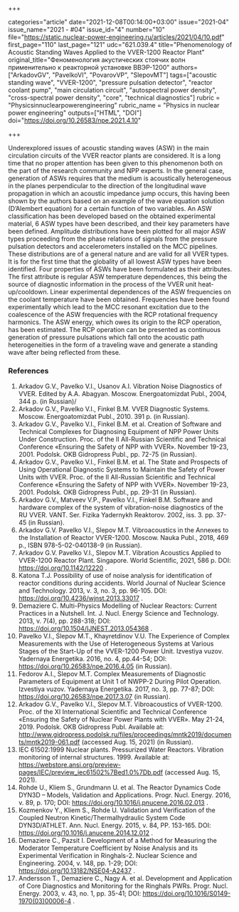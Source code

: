 +++

categories="article"
date="2021-12-08T00:14:00+03:00"
issue="2021-04"
issue_name="2021 - #04"
issue_id="4"
number="10"
file="https://static.nuclear-power-engineering.ru/articles/2021/04/10.pdf"
first_page="110"
last_page="121"
udc="621.039.4"
title="Phenomenology of Acoustic Standing Waves Applied to the VVER-1200 Reactor Plant"
original_title="Феноменология акустических стоячих волн применительно к реакторной установке ВВЭР-1200"
authors=["ArkadovGV", "PavelkoVI", "PovarovVP", "SlepovMT"]
tags=["acoustic standing wave", "VVER-1200", "pressure pulsation detector", "reactor coolant pump", "main circulation circuit", "autospectral power density", "cross-spectral power density", "core", "technical diagnostics"]
rubric = "Physicsinnuclearpowerengineering"
rubric_name = "Physics in nuclear power engineering"
outputs=["HTML", "DOI"]
doi="https://doi.org/10.26583/npe.2021.4.10"

+++

Underexplored issues of acoustic standing waves (ASW) in the main circulation circuits of the VVER reactor plants are considered. It is a long time that no proper attention has been given to this phenomenon both on the part of the research community and NPP experts. In the general case, generation of ASWs requires that the medium is acoustically heterogeneous in the planes perpendicular to the direction of the longitudinal wave propagation in which an acoustic impedance jump occurs, this having been shown by the authors based on an example of the wave equation solution (D’Alembert equation) for a certain function of two variables. An ASW classification has been developed based on the obtained experimental material, 6 ASW types have been described, and their key parameters have been defined. Amplitude distributions have been plotted for all major ASW types proceeding from the phase relations of signals from the pressure pulsation detectors and accelerometers installed on the MCC pipelines. These distributions are of a general nature and are valid for all VVER types. It is for the first time that the globality of all lowest ASW types have been identified. Four properties of ASWs have been formulated as their attributes. The first attribute is regular ASW temperature dependences, this being the source of diagnostic information in the process of the VVER unit heat-up/cooldown. Linear experimental dependences of the ASW frequencies on the coolant temperature have been obtained. Frequencies have been found experimentally which lead to the MCC resonant excitation due to the coalescence of the ASW frequencies with the RCP rotational frequency harmonics. The ASW energy, which owes its origin to the RCP operation, has been estimated. The RCP operation can be presented as continuous generation of pressure pulsations which fall onto the acoustic path heterogeneities in the form of a traveling wave and generate a standing wave after being reflected from these.

### References

1. Arkadov G.V., Pavelko V.I., Usanov A.I. Vibration Noise Diagnostics of VVER. Edited by A.A. Abagyan. Moscow. Energoatomizdat Publ., 2004, 344 p. (in Russian)/
2. Arkadov G.V., Pavelko V.I., Finkel B.M. VVER Diagnostic Systems. Moscow. Energoatomizdat Publ., 2010. 391 p. (in Russian).
3. Arkadov G.V., Pavelko V.I., Finkel B.M. et al. Creation of Software and Technical Complexes for Diagnosing Equipment of NPP Power Units Under Construction. Proc. of the II All-Russian Scientific and Technical Conference «Ensuring the Safety of NPP with VVER». November 19-23, 2001. Podolsk. OKB Gidropress Publ., pp. 72-75 (in Russian).
4. Arkadov G.V., Pavelko V.I., Finkel B.M. et al. The State and Prospects of Using Operational Diagnostic Systems to Maintain the Safety of Power Units with VVER. Proc. of the II All-Russian Scientific and Technical Conference «Ensuring the Safety of NPP with VVER». November 19-23, 2001. Podolsk. OKB Gidropress Publ., pp. 29-31 (in Russian).
5. Arkadov G.V., Matveev V.P., Pavelko V.I., Finkel B.M. Software and hardware complex of the system of vibration-noise diagnostics of the RU VVER. VANT. Ser. Fizika Yadernykh Reaktorov. 2002, iss. 3. pp. 37-45 (in Russian).
6. Arkadov G.V. Pavelko V.I., Slepov M.T. Vibroacoustics in the Annexes to the Installation of Reactor VVER-1200. Moscow. Nauka Publ., 2018, 469 p., ISBN 978-5-02-040138-9 (in Russian).
7. Arkadov G.V. Pavelko V.I., Slepov M.T. Vibration Acoustics Applied to VVER-1200 Reactor Plant. Singapore. World Scientific, 2021, 586 p. DOI: https://doi.org/10.1142/12220 .
8. Katona T.J. Possibility of use of noise analysis for identification of reactor conditions during accidents. World Journal of Nuclear Science and Technology. 2013, v. 3, no. 3, pp. 96-105. DOI: https://doi.org/10.4236/wjnst.2013.33017 .
9. Demaziere C. Multi-Physics Modelling of Nuclear Reactors: Current Practices in a Nutshell. Int. J. Nucl. Energy Science and Technology. 2013, v. 7(4), pp. 288-318; DOI: https://doi.org/10.1504/IJNEST.2013.054368 .
10. Pavelko V.I., Slepov M.T., Khayretdinov V.U. The Experience of Complex Measurements with the Use of Heterogeneous Systems at Various Stages of the Start-Up of the VVER-1200 Power Unit. Izvestiya vuzov. Yadernaya Energetika. 2016, no. 4, pp.44-54; DOI: https://doi.org/10.26583/npe.2016.4.05 (in Russian).
11. Fedorov A.I., Slepov M.T. Complex Measurements of Diagnostic Parameters of Equipment at Unit 1 of NWPP-2 During Pilot Operation. Izvestiya vuzov. Yadernaya Energetika. 2017, no. 3, pp. 77-87; DOI: https://doi.org/10.26583/npe.2017.3.07 (in Russian).
12. Arkadov G.V., Pavelko V.I., Slepov M.T. Vibroacoustics of VVER-1200. Proc. of the XI International Scientific and Technical Conference «Ensuring the Safety of Nuclear Power Plants with VVER». May 21-24, 2019. Podolsk. OKB Gidropress Publ. Available at: http://www.gidropress.podolsk.ru/files/proceedings/mntk2019/documents/mntk2019-061.pdf (accessed Aug. 15, 2021) (in Russian).
13. IEC 61502:1999 Nuclear plants. Pressurized Water Reactors. Vibration monitoring of internal structures. 1999. Available at: https://webstore.ansi.org/preview-pages/IEC/preview_iec61502%7Bed1.0%7Db.pdf (accessed Aug. 15, 2021).
14. Rohde U., Kliem S., Grundmann U. et al. The Reactor Dynamics Code DYN3D – Models, Validation and Applications. Progr. Nucl. Energy. 2016, v. 89, p. 170; DOI: https://doi.org/10.1016/j.pnucene.2016.02.013 .
15. Kozmenkov Y., Kliem S., Rohde U. Validation and Verification of the Coupled Neutron Kinetic/Thermalhydraulic System Code DYN3D/ATHLET. Ann. Nucl. Energy. 2015, v. 84, PP. 153-165. DOI: https://doi.org/10.1016/j.anucene.2014.12.012 .
16. Demaziere C., Pazsit I. Development of a Method for Measuring the Moderator Temperature Coefficient by Noise Analysis and its Experimental Verification in Ringhals-2. Nuclear Science and Engineering. 2004, v. 148, pp. 1-29; DOI: https://doi.org/10.13182/NSE04-A2437 .
17. Andersson T., Demaziere C., Nagy A. et al. Development and Application of Core Diagnostics and Monitoring for the Ringhals PWRs. Progr. Nucl. Energy. 2003, v. 43, no. 1, pp. 35-41; DOI: https://doi.org/10.1016/S0149-1970(03)00006-4 .